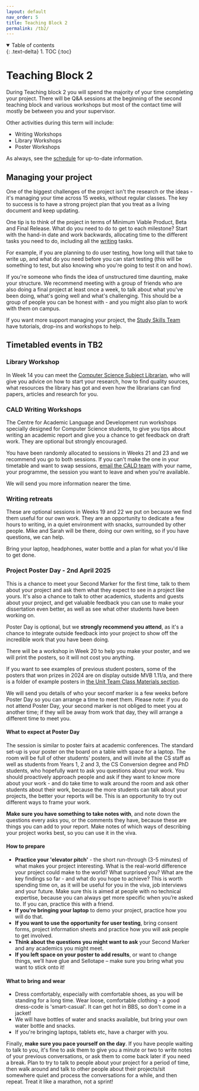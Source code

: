 ```yaml
---
layout: default
nav_order: 5
title: Teaching Block 2
permalink: /tb2/
---
```



<details open markdown="block">
<summary>
Table of contents
</summary>
{: .text-delta}
1. TOC
{:toc}
</details>


# Teaching Block 2

During Teaching block 2 you will spend the majority of your time completing your project. There will be Q&A sessions at the beginning of the second teaching block and various workshops but most of the contact time will mostly be between you and your supervisor.

Other activities during this term will include:
* Writing Workshops
* Library Workshops
* Poster Workshops

As always, see the [schedule](/#schedule-videos-and-materials) for up-to-date information.

## Managing your project
One of the biggest challenges of the project isn't the research or the ideas - it's managing your time across 15 weeks, without regular classes. The key to success is to have a strong project plan that you treat as a living document and keep updating.  

One tip is to think of the project in terms of Minimum Viable Product, Beta and Final Release.  What do you need to do to get to each milestone?  Start with the hand-in date and work backwards, allocating time to the different tasks you need to do, including all the [writing](/writing) tasks.  

For example, if you are planning to do user testing, how long will that take to write up, and what do you need before you can start testing (this will be something to test, but also knowing who you're going to test it on and how).

If you're someone who finds the idea of unstructured time daunting, make your structure.  We recommend meeting with a group of friends who are also doing a final project at least once a week, to talk about what you've been doing, what's going well and what's challenging. This should be a group of people you can be honest with - and you might also plan to work with them on campus.  

If you want more support managing your project, the [Study Skills Team](https://www.bristol.ac.uk/students/your-studies/study-support/study-skills/) have tutorials, drop-ins and workshops to help. 


## Timetabled events in TB2

### Library Workshop
In Week 14 you can meet the [Computer Science Subject Librarian](https://bristol.libguides.com/computer-science), who will give you advice on how to start your research, how to find quality sources, what resources the library has got and even how the librarians can find papers, articles and research for you. 

### CALD Writing Workshops

The Centre for Academic Language and Development run workshops specially designed for Computer Science students, to give you tips about writing an academic report and give you a chance to get feedback on draft work.  They are optional but strongly encouraged.

You have been randomly allocated to sessions in Weeks 21 and 23 and we recommend you go to both sessions.  If you can't make the one in your timetable and want to swap sessions, [email the CALD team](mailto:academic-lang-lit-ug@bristol.ac.uk) with your name, your programme, the session you want to leave and when you're available.

We will send you more information nearer the time.

### Writing retreats

These are optional sessions in Weeks 19 and 22 we put on because we find them useful for our own work.  They are an opportunity to dedicate a few hours to writing, in a quiet environment with snacks, surrounded by other people.  Mike and Sarah will be there, doing our own writing, so if you have questions, we can help.  

Bring your laptop, headphones, water bottle and a plan for what you'd like to get done. 


### Project Poster Day - 2nd April 2025

This is a chance to meet your Second Marker for the first time, talk to them about your project and ask them what they expect to see in a project like yours. It's also a chance to talk to other academics, students and guests about your project, and get valuable feedback you can use to make your dissertation even better, as well as see what other students have been working on.

Poster Day is optional, but we **strongly recommend you attend**, as it's a chance to integrate outside feedback into your project to show off the incredible work that you have been doing.

There will be a workshop in Week 20 to help you make your poster, and we will print the posters, so it will not cost you anything.  

If you want to see examples of previous student posters, some of the posters that won prizes in 2024 are on display outside MVB 1.11/a, and there is a folder of example posters in [the Unit Team Class Materials section](https://uob.sharepoint.com/:f:/r/teams/grp-2024-5IndividualProjects2/Class%20Materials/Example%20posters?csf=1&web=1&e=qu9xMn).

We will send you details of who your seconf marker is a few weeks before Poster Day so you can arrange a time to meet them.  Please note: if you do not attend Poster Day, your second marker is not obliged to meet you at another time; if they will be away from work that day, they will arrange a different time to meet you. 

####  What to expect at Poster Day

The session is similar to poster fairs at academic conferences.  The standard set-up is your poster on the board on a table with space for a laptop.  The room will be full of other students' posters, and will invite all the CS staff as well as students from Years 1, 2 and 3, the CS Conversion degree and PhD students, who hopefully want to ask you questions about your work.  You should proactively approach people and ask if they want to know more about your work - and do take time to walk around the room and ask other students about their work, because the more students can talk about your projects, the better your reports will be.  This is an opportunity to try out different ways to frame your work.

**Make sure you have something to take notes with**, and note down the questions every asks you, or the comments they have, because these are things you can add to your report.  Make notes of which ways of describing your project works best, so you can use it in the viva.

#### How to prepare
* **Practice your 'elevator pitch'** - the short run-through (3-5 minutes) of what makes your project interesting.  What is the real-world difference your project could make to the world?  What surprised you?  What are the key findings so far - and what do you hope to achieve?  This is worth spending time on, as it will be useful for you in the viva, job interviews and your future.  Make sure this is aimed at people with no technical expertise, because you can always get more specific when you’re asked to.  If you can, practice this with a friend. 
* **If you're bringing your laptop** to demo your project, practice how you will do that.
* **If you want to use the opportunity for user testing**, bring consent forms, project information sheets and practice how you will ask people to get involved.
* **Think about the questions you might want to ask** your Second Marker and any academics you might meet.  
* **If you left space on your poster to add results**, or want to change things, we’ll have glue and Sellotape – make sure you bring what you want to stick onto it!

####  What to bring and wear
 
* Dress comfortably, especially with comfortable shoes, as you will be standing for a long time.  Wear loose, comfortable clothing - a good dress-code is 'smart-casual'.  It can get hot in BBS, so don't come in a jacket!
* We will have bottles of water and snacks available, but bring your own water bottle and snacks.
 * If you're bringing laptops, tablets etc, have a charger with you.
 
Finally, **make sure you pace yourself on the day**.  If you have people waiting to talk to you, it's fine to ask them to give you a minute or two to write notes of your previous conversations, or ask them to come back later if you need a break.  Plan to try to talk to people about your project for a period of time, then walk around and talk to other people about their projects/sit somewhere quiet and process the conversations for a while, and then repeat.  Treat it like a marathon, not a sprint!
